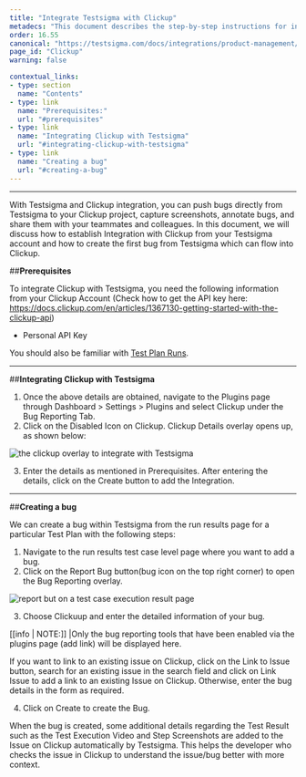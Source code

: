 ```yaml
---
title: "Integrate Testsigma with Clickup"
metadecs: "This document describes the step-by-step instructions for integrating Testsigma with Clickup " 
order: 16.55
canonical: "https://testsigma.com/docs/integrations/product-management/clickup/"
page_id: "Clickup"
warning: false

contextual_links:
- type: section
  name: "Contents"
- type: link
  name: "Prerequisites:"
  url: "#prerequisites"
- type: link
  name: "Integrating Clickup with Testsigma"
  url: "#integrating-clickup-with-testsigma"
- type: link
  name: "Creating a bug"
  url: "#creating-a-bug"
---
```

---

With Testsigma and Clickup integration, you can push bugs directly from Testsigma to your Clickup project, capture screenshots, annotate bugs, and share them with your teammates and colleagues.
In this document, we will discuss how to establish Integration with Clickup from your Testsigma account and how to create the first bug from Testsigma which can flow into Clickup.

##**Prerequisites**

To integrate Clickup with Testsigma, you need the following information from your Clickup Account (Check how to get the API key here: https://docs.clickup.com/en/articles/1367130-getting-started-with-the-clickup-api)

- Personal API Key 

You should also be familiar with [Test Plan Runs](https://testsigma.com/docs/runs/test-plan-executions/).

---

##**Integrating Clickup with Testsigma**

1. Once the above details are obtained, navigate to the Plugins page through Dashboard > Settings > Plugins and select Clickup under the Bug Reporting Tab.
2. Click on the Disabled Icon on Clickup. Clickup Details overlay opens up, as shown below:

![the clickup overlay to integrate with Testsigma](https://s3.amazonaws.com/static-docs.testsigma.com/new_images/integrations/product-management/clickup/clickup-overlay-to-integrate.png)

3. Enter the details as mentioned in Prerequisites. After entering the details, click on the Create button to add the Integration.

---

##**Creating a bug**

We can create a bug within Testsigma from the run results page for a particular Test Plan with the following steps:
1. Navigate to the run results test case level page where you want to add a bug.
2. Click on the Report Bug button(bug icon on the top right corner) to open the Bug Reporting overlay.

 ![report but on a test case execution result page](https://s3.amazonaws.com/static-docs.testsigma.com/new_images/integrations/product-management/clickup/run-test-case-report-bug-clickup.png)

3. Choose Clickuup and enter the detailed information of your bug.

[[info | NOTE:]]
|Only the bug reporting tools that have been enabled via the plugins page (add link) will be displayed here.

If you want to link to an existing issue on Clickup, click on the Link to Issue button, search for an existing issue in the search field and click on Link Issue to add a link to an existing Issue on Clickup. Otherwise, enter the bug details in the form as required.

4. Click on Create to create the Bug.

When the bug is created, some additional details regarding the Test Result such as the Test Execution Video and Step Screenshots are added to the Issue on Clickup automatically by Testsigma. This helps the developer who checks the issue in Clickup to understand the issue/bug better with more context.




